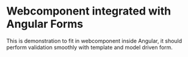 # Webcomponent integrated with Angular Forms

This is demonstration to fit in webcomponent inside Angular, it should perform validation smoothly with template and model driven form.